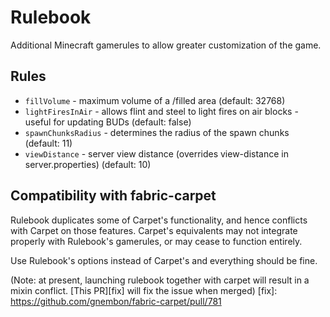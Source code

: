 # Rulebook

Additional Minecraft gamerules to allow greater customization of the game.

## Rules

- `fillVolume` - maximum volume of a /filled area (default: 32768)
- `lightFiresInAir` - allows flint and steel to light fires on air blocks - useful for updating BUDs (default: false)
- `spawnChunksRadius` - determines the radius of the spawn chunks (default: 11)
- `viewDistance` - server view distance (overrides view-distance in server.properties) (default: 10)

## Compatibility with fabric-carpet

Rulebook duplicates some of Carpet's functionality, and hence conflicts with Carpet on those features.
Carpet's equivalents may not integrate properly with Rulebook's gamerules, or may cease to function entirely.

Use Rulebook's options instead of Carpet's and everything should be fine.

(Note: at present, launching rulebook together with carpet will result in a mixin conflict. [This PR][fix] will fix the issue when merged)
[fix]: https://github.com/gnembon/fabric-carpet/pull/781
